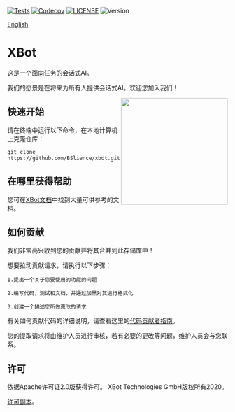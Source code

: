 [![Tests](https://github.com/BSlience/xbot/workflows/Tests/badge.svg)](https://github.com/BSlience/xbot/actions?workflow=Tests)
[![Codecov](https://codecov.io/gh/BSlience/xbot/branch/master/graph/badge.svg)](https://codecov.io/gh/BSlience/xbot)
[![LICENSE](https://black.readthedocs.io/en/stable/_static/license.svg)](https://github.com/BSlience/xbot/blob/master/LICENSE)
![Version](https://img.shields.io/badge/Version-3.8%2B-orange)

[English](README.en_US.md)

# XBot

这是一个面向任务的会话式AI。

我们的愿景是在将来为所有人提供会话式AI。欢迎您加入我们！

<img align="right" height="244" src="asset/xbot.jpg">

## 快速开始

请在终端中运行以下命令，在本地计算机上克隆仓库：

```
git clone https://github.com/BSlience/xbot.git
```

## 在哪里获得帮助

您可在[XBot文档](https://xbot-friends.bslience.cn/)中找到大量可供参考的文档。


## 如何贡献

我们非常高兴收到您的贡献并将其合并到此存储库中！

想要拉动贡献请求，请执行以下步骤：

    1.提出一个关于您要使用的功能的问题

    2.编写代码，测试和文档，并通过加黑对其进行格式化

    3.创建一个描述您所做更改的请求

有关如何贡献代码的详细说明，请查看这里的[代码贡献者指南](https://github.com/BSlience/xbot/blob/master/CONTRIBUTING.zh-CN.md)。

您的提取请求将由维护人员进行审核，若有必要的更改等问题，维护人员会与您联系。


## 许可

依据Apache许可证2.0版获得许可。 XBot Technologies GmbH版权所有2020。


[许可副本](https://github.com/BSlience/xbot/blob/master/LICENSE)。